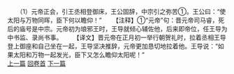 　　（1）元帝正会，引王丞相登御床，王公固辞，中宗引之弥苦①。王公曰：“使太阳与万物同晖，臣下何以瞻仰！”
　　【注释】①“元帝”句：晋元帝司马睿，死后的庙号是中宗。元帝初为琅邪王时，王导就倾心辅佐他，后来即帝位，任王导为中书监、录尚书事。
　　【译文】晋元帝在正月初一举行朝贺礼时，拉着丞相王导登上御座和自己坐在一起，王导坚决推辞，元帝更加恳切地拉着他。王导说：“如果太阳和万物一起发光，臣下又怎么瞻仰太阳呢！”
<br>[上一篇](22_0) [回卷首](22_0) [下一篇](22_2)
